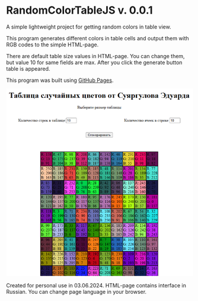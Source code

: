 # RandomColorTableJS v. 0.0.1
A simple lightweight project for getting random colors in table view.

This program generates different colors in table cells and output them with RGB codes to the simple HTML-page.

There are default table size values in HTML-page. You can change them, but value 10 for same fields are max. After you click the generate button table is appeared.

This program was built using [GitHub Pages](https://eduardsuyargulov.github.io/RandomColorTableJS/).

![Demonstration Screen](/demonstration.png)

Created for personal use in 03.06.2024. HTML-page contains interface in Russian. You can change page language in your browser.
